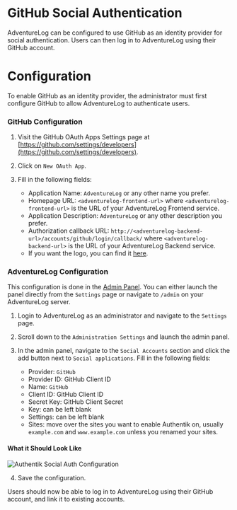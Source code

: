 # GitHub Social Authentication

AdventureLog can be configured to use GitHub as an identity provider for social authentication. Users can then log in to AdventureLog using their GitHub account.

# Configuration

To enable GitHub as an identity provider, the administrator must first configure GitHub to allow AdventureLog to authenticate users.

### GitHub Configuration

1. Visit the GitHub OAuth Apps Settings page at [https://github.com/settings/developers](https://github.com/settings/developers).
2. Click on `New OAuth App`.
3. Fill in the following fields:

   - Application Name: `AdventureLog` or any other name you prefer.
   - Homepage URL: `<adventurelog-frontend-url>` where `<adventurelog-frontend-url>` is the URL of your AdventureLog Frontend service.
   - Application Description: `AdventureLog` or any other description you prefer.
   - Authorization callback URL: `http://<adventurelog-backend-url>/accounts/github/login/callback/` where `<adventurelog-backend-url>` is the URL of your AdventureLog Backend service.
   - If you want the logo, you can find it [here](https://adventurelog.app/adventurelog.png).

### AdventureLog Configuration

This configuration is done in the [Admin Panel](../../guides/admin_panel.md). You can either launch the panel directly from the `Settings` page or navigate to `/admin` on your AdventureLog server.

1. Login to AdventureLog as an administrator and navigate to the `Settings` page.
2. Scroll down to the `Administration Settings` and launch the admin panel.
3. In the admin panel, navigate to the `Social Accounts` section and click the add button next to `Social applications`. Fill in the following fields:

   - Provider: `GitHub`
   - Provider ID: GitHub Client ID
   - Name: `GitHub`
   - Client ID: GitHub Client ID
   - Secret Key: GitHub Client Secret
   - Key: can be left blank
   - Settings: can be left blank
   - Sites: move over the sites you want to enable Authentik on, usually `example.com` and `www.example.com` unless you renamed your sites.

#### What it Should Look Like

![Authentik Social Auth Configuration](/github_settings.png)

4. Save the configuration.

Users should now be able to log in to AdventureLog using their GitHub account, and link it to existing accounts.
